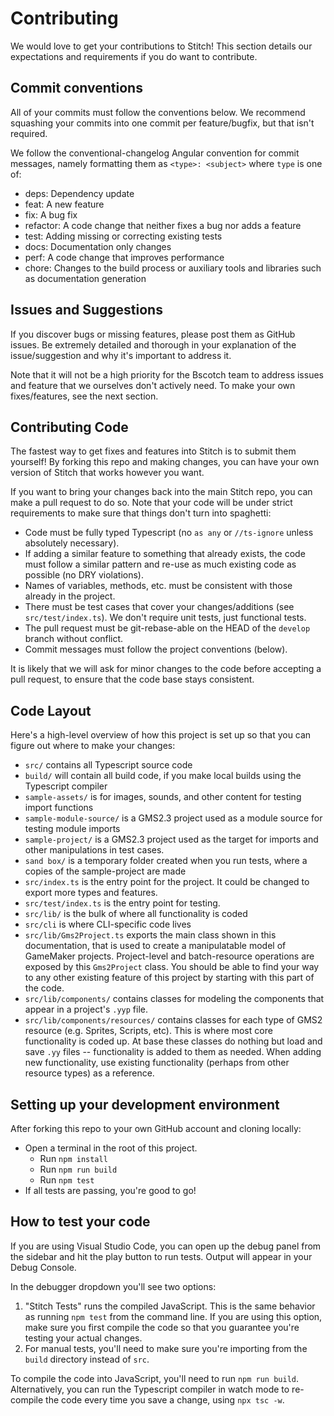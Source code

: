 # Contributing <a id="contribute"></a>

We would love to get your contributions to Stitch! This section details our expectations and requirements if you do want to contribute.

## Commit conventions

All of your commits must follow the conventions below.
We recommend squashing your commits into one commit per
feature/bugfix, but that isn't required.

We follow the conventional-changelog Angular convention for commit messages,
namely formatting them as `<type>: <subject>` where `type` is one of:

+ deps: Dependency update
+ feat: A new feature
+ fix: A bug fix
+ refactor: A code change that neither fixes a bug nor adds a feature
+ test: Adding missing or correcting existing tests
+ docs: Documentation only changes
+ perf: A code change that improves performance
+ chore: Changes to the build process or auxiliary tools and libraries such as documentation generation

## Issues and Suggestions

If you discover bugs or missing features, please post them as GitHub issues. Be extremely detailed and thorough in your explanation of the issue/suggestion and why it's important to address it.

Note that it will not be a high priority for the Bscotch team to address issues and feature that we ourselves don't actively need. To make your own fixes/features, see the next section.

## Contributing Code

The fastest way to get fixes and features into Stitch is to submit them yourself! By forking this repo and making changes, you can have your own version of Stitch that works however you want.

If you want to bring your changes back into the main Stitch repo, you can make a pull request to do so. Note that your code will be under strict requirements to make sure that things don't turn into spaghetti:

+ Code must be fully typed Typescript (no `as any` or `//ts-ignore` unless absolutely necessary).
+ If adding a similar feature to something that already exists, the code must follow a similar pattern and re-use as much existing code as possible (no DRY violations).
+ Names of variables, methods, etc. must be consistent with those already in the project.
+ There must be test cases that cover your changes/additions (see `src/test/index.ts`). We don't require unit tests, just functional tests.
+ The pull request must be git-rebase-able on the HEAD of the `develop` branch without conflict.
+ Commit messages must follow the project conventions (below).

It is likely that we will ask for minor changes to the code before accepting a pull request, to ensure that the code base stays consistent.

## Code Layout

Here's a high-level overview of how this project is set up so that you can
figure out where to make your changes:

+ `src/` contains all Typescript source code
+ `build/` will contain all build code, if you make local builds using the Typescript compiler
+ `sample-assets/` is for images, sounds, and other content for testing import functions
+ `sample-module-source/` is a GMS2.3 project used as a module source for testing module imports
+ `sample-project/` is a GMS2.3 project used as the target for imports and other manipulations in test cases.
+ `sand box/` is a temporary folder created when you run tests, where a copies of the sample-project are made
+ `src/index.ts` is the entry point for the project. It could be changed to export more types and features.
+ `src/test/index.ts` is the entry point for testing.
+ `src/lib/` is the bulk of where all functionality is coded
+ `src/cli` is where CLI-specific code lives
+ `src/lib/Gms2Project.ts` exports the main class shown in this documentation, that is used to create a manipulatable model of GameMaker projects. Project-level and batch-resource operations are exposed by this `Gms2Project` class. You should be able to find your way to any other existing feature of this project by starting with this part of the code.
+ `src/lib/components/` contains classes for modeling the components that appear in a project's `.yyp` file.
+ `src/lib/components/resources/` contains classes for each type of GMS2 resource (e.g. Sprites, Scripts, etc). This is where most core functionality is coded up. At base these classes do nothing but load and save `.yy` files -- functionality is added to them as needed. When adding new functionality, use existing functionality (perhaps from other resource types) as a reference.

## Setting up your development environment

After forking this repo to your own GitHub account
and cloning locally:

+ Open a terminal in the root of this project.
  + Run `npm install`
  + Run `npm run build`
  + Run `npm test`
+ If all tests are passing, you're good to go!

## How to test your code

If you are using Visual Studio Code, you can open
up the debug panel from the sidebar and hit the play
button to run tests. Output will appear in your Debug
Console.

In the debugger dropdown you'll see two options:

1. "Stitch Tests" runs the compiled
   JavaScript. This is the same behavior as running
   `npm test` from the command line. If you are using
   this option, make sure you first compile the code
   so that you guarantee you're testing your actual changes.
2. For manual tests, you'll need to make sure you're
   importing from the `build` directory instead of `src`.

To compile the code into JavaScript, you'll need to run
`npm run build`. Alternatively, you can run the Typescript
compiler in watch mode to re-compile the code every time
you save a change, using `npx tsc -w`.
